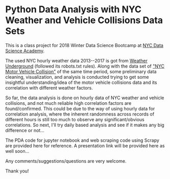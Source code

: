 # Python Data Analysis with NYC Weather and Vehicle Collisions Data Sets

This is a class project for 2018 Winter Data Science Bootcamp at [NYC Data Science Academy](https://nycdatascience.com).

The used NYC hourly weather data 2013--2017 is got from [Weather Underground](https://www.wunderground.com/history/airport/KNYC/) (followed its robots.txt rules). Along with the data set of ["NYC Motor Vehicle Collision"](https://data.cityofnewyork.us/Public-Safety/NYPD-Motor-Vehicle-Collisions/h9gi-nx95) of the same time period, some preliminary data cleaning, visualization, and analysis is conducted trying to get some insightful understanding/idea of the motor vehicle collisions data and its correlation with different weather factors. 

So far, the data analysis is done on hourly data of NYC weather and vehicle collisions, and not much reliable high correlation factors are found/confirmed. This could be due to the way of using hourly data for correlation analysis, where the inherent randomness across records of different hours is still too much to observe any significant/obvious correlations. So next, I'll try daily based analysis and see if it makes any big difference or not... 

The PDA code for jupyter notebook and web scraping code using Scrapy are provided here for reference. A presentation link will be provided here as well soon...

Any comments/suggestions/questions are very welcome.

Thank you!
